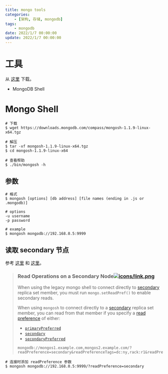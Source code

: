 ```yaml
---
title: mongo tools
categories: 
	- [架构, 存储, mongodb]
tags:
	- mongodb
date: 2022/1/7 00:00:00
update: 2022/1/7 00:00:00
---
```


# 工具

从 [这里](https://www.mongodb.com/try/download/shell) 下载。

- MongoDB Shell 

# Mongo Shell

```shell
# 下载
$ wget https://downloads.mongodb.com/compass/mongosh-1.1.9-linux-x64.tgz

# 解压
$ tar -xf mongosh-1.1.9-linux-x64.tgz
$ cd mongosh-1.1.9-linux-x64

# 查看帮助
$ ./bin/mongosh -h
```

## 参数

```shell
# 格式
$ mongosh [options] [db address] [file names (ending in .js or .mongodb)]

# options
-u username
-p password

# example
$ mongosh mongodb://192.168.0.5:9999
```

## 读取 secondary 节点

参考 [这里](https://docs.mongodb.com/mongodb-shell/reference/compatibility/) 和 [这里](https://docs.mongodb.com/manual/reference/connection-string/#mongodb-urioption-urioption.readPreference)。

> ### Read Operations on a Secondary Node[![icons/link.png](https://docs.mongodb.com/mongodb-shell/assets/link.png)](https://docs.mongodb.com/mongodb-shell/reference/compatibility/#read-operations-on-a-secondary-node)
>
> When using the legacy mongo shell to connect directly to [secondary](https://docs.mongodb.com/manual/reference/glossary/#std-term-secondary) replica set member, you must run `mongo.setReadPref()` to enable secondary reads.
>
> When using `mongosh` to connect directly to a [secondary](https://docs.mongodb.com/manual/reference/glossary/#std-term-secondary) replica set member, you can read from that member if you specify a [read preference](https://docs.mongodb.com/manual/core/read-preference/) of either:
>
> - [`primaryPreferred`](https://docs.mongodb.com/manual/core/read-preference/#mongodb-readmode-primaryPreferred)
> - [`secondary`](https://docs.mongodb.com/manual/core/read-preference/#mongodb-readmode-secondary)
> - [`secondaryPreferred`](https://docs.mongodb.com/manual/core/read-preference/#mongodb-readmode-secondaryPreferred)
>
> ```shell
> mongodb://mongos1.example.com,mongos2.example.com/?readPreference=secondary&readPreferenceTags=dc:ny,rack:r1&readPreferenceTags=dc:ny&readPreferenceTags=
> ```

```shell
# 连接时添加 readPreference 参数
$ mongosh mongodb://192.168.0.5:9999/?readPreference=secondary
```

